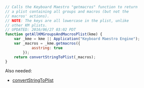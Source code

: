 
```js
// Calls the Keyboard Maestro "getmacros" function to return
// a plist containing all groups and macros (but not the
// macros' actions). 
// NOTE: The keys are all lowercase in the plist, unlike
// other KM plists.
// UPDATED: 2016/06/27 03:02 PDT
function getAllKMGroupsAndMacrosPlist(kme) {
	var _kme = kme || Application("Keyboard Maestro Engine");
	var _macros = _kme.getmacros({
			asstring: true
		});
	return convertStringToPlist(_macros);
}
```

Also needed:
* [convertStringToPlist](..%2FProperty%20List%20(plist)%20Utilities%2FconvertStringToPlist.md)